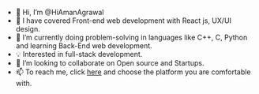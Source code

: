 - 👋 Hi, I’m @HiAmanAgrawal
- 👀 I have covered Front-end web development with React js, UX/UI design.
- 🌱 I’m currently doing problem-solving in languages like C++, C, Python and learning Back-End web development.
- 💡 Interested in full-stack development.
- 💞️ I’m looking to collaborate on Open source and Startups.
- 📫 To reach me, click [here](https://linktr.ee/hiamanagrawal) and choose the platform you are comfortable with.
